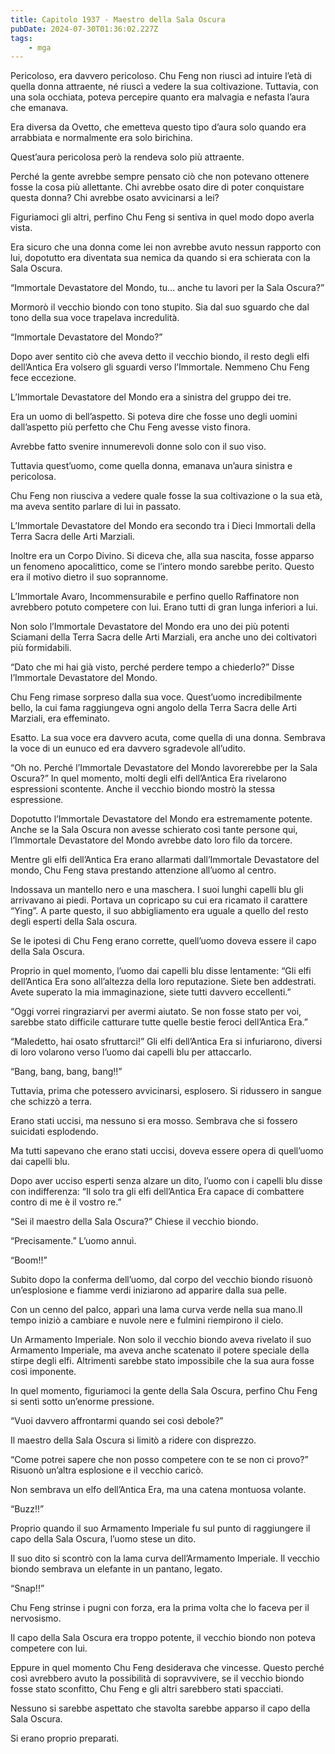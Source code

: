 ```yaml
---
title: Capitolo 1937 - Maestro della Sala Oscura
pubDate: 2024-07-30T01:36:02.227Z
tags:
    - mga
---
```


Pericoloso, era davvero pericoloso. Chu Feng non riuscì ad intuire l’età di quella donna attraente, né riuscì a vedere la sua coltivazione. Tuttavia, con una sola occhiata, poteva percepire quanto era malvagia e nefasta l’aura che emanava.

Era diversa da Ovetto, che emetteva questo tipo d’aura solo quando era arrabbiata e normalmente era solo birichina.

Quest’aura pericolosa però la rendeva solo più attraente.

Perché la gente avrebbe sempre pensato ciò che non potevano ottenere fosse la cosa più allettante. Chi avrebbe osato dire di poter conquistare questa donna? Chi avrebbe osato avvicinarsi a lei?

Figuriamoci gli altri, perfino Chu Feng si sentiva in quel modo dopo averla vista.

Era sicuro che una donna come lei non avrebbe avuto nessun rapporto con lui, dopotutto era diventata sua nemica da quando si era schierata con la Sala Oscura.

“Immortale Devastatore del Mondo, tu… anche tu lavori per la Sala Oscura?”

Mormorò il vecchio biondo con tono stupito. Sia dal suo sguardo che dal tono della sua voce trapelava incredulità.

“Immortale Devastatore del Mondo?”

Dopo aver sentito ciò che aveva detto il vecchio biondo, il resto degli elfi dell’Antica Era volsero gli sguardi verso l’Immortale. Nemmeno Chu Feng fece eccezione.

L’Immortale Devastatore del Mondo era a sinistra del gruppo dei tre.

Era un uomo di bell’aspetto. Si poteva dire che fosse uno degli uomini dall’aspetto più perfetto che Chu Feng avesse visto finora.

Avrebbe fatto svenire innumerevoli donne solo con il suo viso.

Tuttavia quest’uomo, come quella donna, emanava un’aura sinistra e pericolosa.

Chu Feng non riusciva a vedere quale fosse la sua coltivazione o la sua età, ma aveva sentito parlare di lui in passato.

L’Immortale Devastatore del Mondo era secondo tra i Dieci Immortali della Terra Sacra delle Arti Marziali.

Inoltre era un Corpo Divino. Si diceva che, alla sua nascita, fosse apparso un fenomeno apocalittico, come se l’intero mondo sarebbe perito. Questo era il motivo dietro il suo soprannome.

L’Immortale Avaro, Incommensurabile e perfino quello Raffinatore non avrebbero potuto competere con lui. Erano tutti di gran lunga inferiori a lui.

Non solo l’Immortale Devastatore del Mondo era uno dei più potenti Sciamani della Terra Sacra delle Arti Marziali, era anche uno dei coltivatori più formidabili.

“Dato che mi hai già visto, perché perdere tempo a chiederlo?” Disse l’Immortale Devastatore del Mondo.

Chu Feng rimase sorpreso dalla sua voce. Quest’uomo incredibilmente bello, la cui fama raggiungeva ogni angolo della Terra Sacra delle Arti Marziali, era effeminato.

Esatto. La sua voce era davvero acuta, come quella di una donna. Sembrava la voce di un eunuco ed era davvero sgradevole all’udito.

“Oh no. Perché l’Immortale Devastatore del Mondo lavorerebbe per la Sala Oscura?” In quel momento, molti degli elfi dell’Antica Era rivelarono espressioni scontente. Anche il vecchio biondo mostrò la stessa espressione.

Dopotutto l’Immortale Devastatore del Mondo era estremamente potente. Anche se la Sala Oscura non avesse schierato così tante persone qui, l’Immortale Devastatore del Mondo avrebbe dato loro filo da torcere.

Mentre gli elfi dell’Antica Era erano allarmati dall’Immortale Devastatore del mondo, Chu Feng stava prestando attenzione all’uomo al centro.

Indossava un mantello nero e una maschera. I suoi lunghi capelli blu gli arrivavano ai piedi. Portava un copricapo su cui era ricamato il carattere “Ying”. A parte questo, il suo abbigliamento era uguale a quello del resto degli esperti della Sala oscura.

Se le ipotesi di Chu Feng erano corrette, quell’uomo doveva essere il capo della Sala Oscura.

Proprio in quel momento, l’uomo dai capelli blu disse lentamente: “Gli elfi dell’Antica Era sono all’altezza della loro reputazione. Siete ben addestrati. Avete superato la mia immaginazione, siete tutti davvero eccellenti.”

“Oggi vorrei ringraziarvi per avermi aiutato. Se non fosse stato per voi, sarebbe stato difficile catturare tutte quelle bestie feroci dell’Antica Era.”

“Maledetto, hai osato sfruttarci!” Gli elfi dell’Antica Era si infuriarono, diversi di loro volarono verso l’uomo dai capelli blu per attaccarlo.

“Bang, bang, bang, bang!!”

Tuttavia, prima che potessero avvicinarsi, esplosero. Si ridussero in sangue che schizzò a terra.

Erano stati uccisi, ma nessuno si era mosso. Sembrava che si fossero suicidati esplodendo.

Ma tutti sapevano che erano stati uccisi, doveva essere opera di quell’uomo dai capelli blu.

Dopo aver ucciso esperti senza alzare un dito, l’uomo con i capelli blu disse con indifferenza: “Il solo tra gli elfi dell’Antica Era capace di combattere contro di me è il vostro re.”

“Sei il maestro della Sala Oscura?” Chiese il vecchio biondo.

“Precisamente.” L’uomo annuì.

“Boom!!”

Subito dopo la conferma dell’uomo, dal corpo del vecchio biondo risuonò un’esplosione e fiamme verdi iniziarono ad apparire dalla sua pelle.

Con un cenno del palco, apparì una lama curva verde nella sua mano.Il tempo iniziò a cambiare e nuvole nere e fulmini riempirono il cielo.

Un Armamento Imperiale. Non solo il vecchio biondo aveva rivelato il suo Armamento Imperiale, ma aveva anche scatenato il potere speciale della stirpe degli elfi. Altrimenti sarebbe stato impossibile che la sua aura fosse così imponente.

In quel momento, figuriamoci la gente della Sala Oscura, perfino Chu Feng si sentì sotto un’enorme pressione.

“Vuoi davvero affrontarmi quando sei così debole?”

Il maestro della Sala Oscura si limitò a ridere con disprezzo.

“Come potrei sapere che non posso competere con te se non ci provo?” Risuonò un’altra esplosione e il vecchio caricò.

Non sembrava un elfo dell’Antica Era, ma una catena montuosa volante.

“Buzz!!”

Proprio quando il suo Armamento Imperiale fu sul punto di raggiungere il capo della Sala Oscura, l’uomo stese un dito.

Il suo dito si scontrò con la lama curva dell’Armamento Imperiale. Il vecchio biondo sembrava un elefante in un pantano, legato.

“Snap!!”

Chu Feng strinse i pugni con forza, era la prima volta che lo faceva per il nervosismo.

Il capo della Sala Oscura era troppo potente, il vecchio biondo non poteva competere con lui.

Eppure in quel momento Chu Feng desiderava che vincesse. Questo perché così avrebbero avuto la possibilità di sopravvivere, se il vecchio biondo fosse stato sconfitto, Chu Feng e gli altri sarebbero stati spacciati.

Nessuno si sarebbe aspettato che stavolta sarebbe apparso il capo della Sala Oscura.

Si erano proprio preparati.



